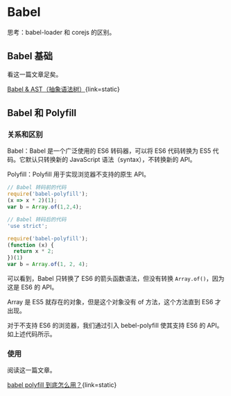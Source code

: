 # Babel

思考：babel-loader 和 corejs 的区别。

## Babel 基础

看这一篇文章足矣。

[Babel & AST（抽象语法树）](https://juejin.cn/post/7045496002614132766){link=static}

## Babel 和 Polyfill 

### 关系和区别

Babel：Babel 是一个广泛使用的 ES6 转码器，可以将 ES6 代码转换为 ES5 代码。它默认只转换新的 JavaScript 语法（syntax），不转换新的 API。

Polyfill：Polyfill 用于实现浏览器不支持的原生 API。

```js
// Babel 转码前的代码
require('babel-polyfill');
(x => x * 2)(1);
var b = Array.of(1,2,4);

// Babel 转码后的代码
'use strict';

require('babel-polyfill');
(function (x) {
  return x * 2;
})(1)
var b = Array.of(1, 2, 4);
```

可以看到，Babel 只转换了 ES6 的箭头函数语法，但没有转换 `Array.of()`，因为这是 ES6 的 API。

Array 是 ES5 就存在的对象，但是这个对象没有 of 方法，这个方法直到 ES6 才出现。

对于不支持 ES6 的浏览器，我们通过引入 bebel-polyfill 使其支持 ES6 的 API。如上述代码所示。

### 使用

阅读这一篇文章。

[babel polyfill 到底怎么用？](https://juejin.cn/post/6844904063402770439){link=static}